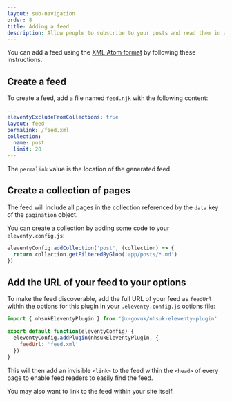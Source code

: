 ```yaml
---
layout: sub-navigation
order: 8
title: Adding a feed
description: Allow people to subscribe to your posts and read them in a feed reader
---
```


You can add a feed using the [XML Atom format](<https://en.wikipedia.org/wiki/Atom_(web_standard)>) by following these instructions.

## Create a feed

To create a feed, add a file named `feed.njk` with the following content:

```yaml
---
eleventyExcludeFromCollections: true
layout: feed
permalink: /feed.xml
collection:
  name: post
  limit: 20
---
```

The `permalink` value is the location of the generated feed.

## Create a collection of pages

The feed will include all pages in the collection referenced by the `data` key of the `pagination` object.

You can create a collection by adding some code to your `eleventy.config.js`:

```js
eleventyConfig.addCollection('post', (collection) => {
  return collection.getFilteredByGlob('app/posts/*.md')
})
```

## Add the URL of your feed to your options

To make the feed discoverable, add the full URL of your feed as `feedUrl` within the options for this plugin in your `.eleventy.config.js` options file:

```js
import { nhsukEleventyPlugin } from '@x-govuk/nhsuk-eleventy-plugin'

export default function(eleventyConfig) {
  eleventyConfig.addPlugin(nhsukEleventyPlugin, {
    feedUrl: 'feed.xml'
  })
}
```

This will then add an invisible `<link>` to the feed within the `<head>` of every page to enable feed readers to easily find the feed.

You may also want to link to the feed within your site itself.
